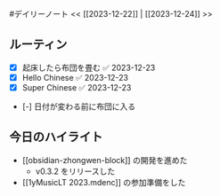 #デイリーノート
<< [[2023-12-22]] | [[2023-12-24]] >>
## ルーティン
- [x] 起床したら布団を畳む ✅ 2023-12-23
- [x] Hello Chinese ✅ 2023-12-23
- [x] Super Chinese ✅ 2023-12-23
- [-] 日付が変わる前に布団に入る
## 今日のハイライト
- [[obsidian-zhongwen-block]] の開発を進めた
	- v0.3.2 をリリースした
- [[1yMusicLT 2023.mdenc]] の参加準備をした
